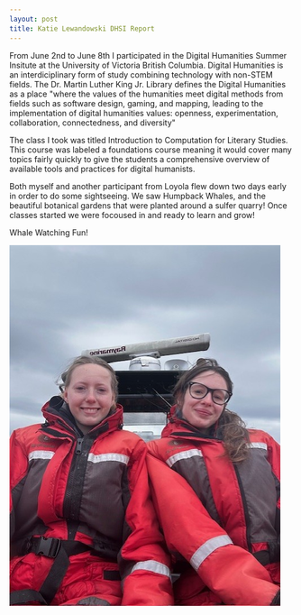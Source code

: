 ```yaml
---
layout: post
title: Katie Lewandowski DHSI Report
---
```


From June 2nd to June 8th I participated in the Digital Humanities Summer Insitute at the University of Victoria British Columbia. Digital Humanities is an interdiciplinary form of study combining technology with non-STEM fields. The Dr. Martin Luther King Jr. Library defines the Digital Humanities as a place "where the values of the humanities meet digital methods from fields such as software design, gaming, and mapping, leading to the implementation of digital humanities values: openness, experimentation, collaboration, connectedness, and diversity"  

The class I took was titled Introduction to Computation for Literary Studies. This course was labeled a foundations course meaning it would cover many topics fairly quickly to give the students a comprehensive overview of available tools and practices for digital humanists. 

Both myself and another participant from Loyola flew down two days early in order to do some sightseeing. We saw Humpback Whales, and the beautiful botanical gardens that were planted around a sulfer quarry! Once classes started we were focoused in and ready to learn and grow!


Whale Watching Fun!

![](/assets/image/whales.jpg)